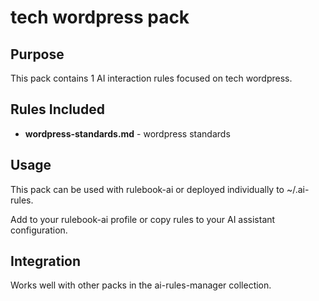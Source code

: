 # tech wordpress pack

## Purpose

This pack contains 1 AI interaction rules focused on tech wordpress.

## Rules Included

- **wordpress-standards.md** - wordpress standards

## Usage

This pack can be used with rulebook-ai or deployed individually to ~/.ai-rules.

Add to your rulebook-ai profile or copy rules to your AI assistant configuration.

## Integration

Works well with other packs in the ai-rules-manager collection.
